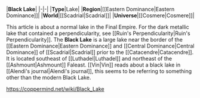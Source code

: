 |**Black Lake**|
|-|-|
|**Type**|Lake|
|**Region**|[[Eastern Dominance\|Eastern Dominance]]|
|**World**|[[Scadrial\|Scadrial]]|
|**Universe**|[[Cosmere\|Cosmere]]|

This article is about a normal lake in the Final Empire. For the dark metallic lake that contained a perpendicularity, see [[Ruin's Perpendicularity\|Ruin's Perpendicularity]].
The **Black Lake** is a large lake near the border of the [[Eastern Dominance\|Eastern Dominance]] and [[Central Dominance\|Central Dominance]] of [[Scadrial\|Scadrial]] prior to the [[Catacendre\|Catacendre]]. It is located southeast of [[Luthadel\|Luthadel]] and northeast of the [[Ashmount\|Ashmount]] Faleast. [[Vin\|Vin]] reads about a black lake in [[Alendi's journal\|Alendi's journal]], this seems to be referring to something other than the modern Black Lake.



https://coppermind.net/wiki/Black_Lake